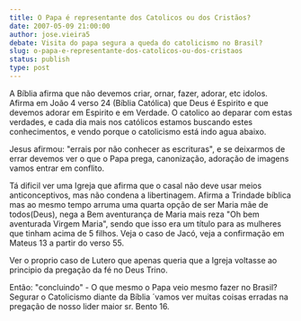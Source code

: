 ```yaml
---
title: O Papa é representante dos Catolicos ou dos Cristãos?
date: 2007-05-09 21:00:00
author: jose.vieira5
debate: Visita do papa segura a queda do catolicismo no Brasil?
slug: o-papa-e-representante-dos-catolicos-ou-dos-cristaos
status: publish 
type: post
---
```


A Bíblia afirma que não devemos criar, ornar, fazer, adorar, etc idolos. Afirma em João 4 verso 24 (Bíblia Católica) que Deus é Espirito e que devemos adorar em Espirito e em Verdade. O catolico ao deparar com estas verdades, e cada dia mais nos católicos estamos buscando estes conhecimentos, e vendo porque o catolicismo está indo agua abaixo.  

Jesus afirmou: "errais por não conhecer as escrituras", e se deixarmos de errar devemos ver o que o Papa prega, canonização, adoração de imagens vamos entrar em conflito.  

Tá dificil ver uma Igreja que afirma que o casal não deve usar meios anticonceptivos, mas não condena a libertinagem. Afirma a Trindade bíblica mas ao mesmo tempo arruma uma quarta opção de ser Maria mãe de todos(Deus), nega a Bem aventurança de Maria mais reza "Oh bem aventurada Virgem Maria", sendo que isso era um título para as mulheres que tinham acima de 5 filhos. Veja o caso de Jacó, veja a confirmação em Mateus 13 a partir do verso 55.  

Ver o proprio caso de Lutero que apenas queria que a Igreja voltasse ao principio da pregação da fé no Deus Trino.  

Então: "concluindo" - O que mesmo o Papa veio mesmo fazer no Brasil? Segurar o Catolicismo diante da Bíblia ´vamos ver muitas coisas erradas na pregação de nosso lider maior sr. Bento 16.
